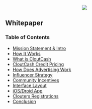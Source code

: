 <p align="center">
<img src="https://i.imgur.com/JJiRwkF.png">
</p>

## Whitepaper

### Table of Contents

* [Mission Statement & Intro](#)
* [How It Works](#)
* [What is CloutCash](#)
* [CloutCash Credit Pricing](#)
* [How Does Advertising Work](#)
* [Influencer Strategy](#)
* [Community Incentives](#)
* [Interface Layout](#)
* [iOS/Droid App](#)
* [Clouters Registrations](#)
* [Conclusion](#)

